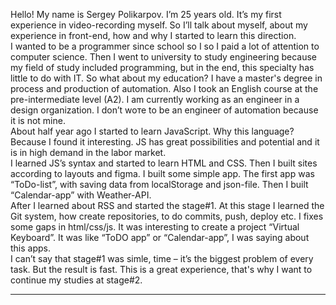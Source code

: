 Hello! My name is Sergey Polikarpov. I’m 25 years old. It’s my first experience in video-recording myself. So I’ll talk about myself, about my experience in front-end, how and why I started to learn this direction.  
I wanted to be a programmer since school so I so I paid a lot of attention to computer science. Then I went to university to study engineering because my field of study included programming, but in the end, this specialty has little to do with IT. So what about my education? I have a master's degree in process and production of automation. Also I took an English course at the pre-intermediate level (A2). I am currently working as an engineer in a design organization. I don’t woте to be an engineer of automation because it is not mine.  
About half year ago I started to learn JavaScript. Why this language? Because I found it interesting. JS has great possibilities and potential and it is in high demand in the labor market.  
I learned  JS’s syntax and started to learn HTML and CSS. Then I built sites according to layouts and figma. I built some simple app. The first app was “ToDo-list”, with saving data from localStorage and json-file. Then I built “Calendar-app” with Weather-API.  
After I learned about RSS and started the stage#1. At this stage I learned the Git system, how create repositories, to do commits, push, deploy etc. I fixes some gaps in html/css/js. It was interesting to create a project “Virtual Keyboard”. It was like “ToDO app” or “Calendar-app”, I was saying about this apps.  
I can’t say that stage#1 was simle, time – it’s the biggest problem of every task. But the result is fast. This is a great experience, that's why I want to continue my studies at stage#2.
_ _ _ _ _  